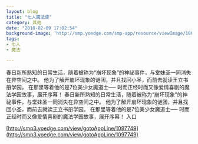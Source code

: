 ```yaml
---
layout: blog
title: "七人魔法使"
category: 其他
date: "2018-02-09 17:02:54"
background-image: 'http://smp.yoedge.com/smp-app/resource/viewImage/1000462appline.png'
tags:
- 七人
- 魔法

---
```

春日新所熟知的日常生活，随着被称为“崩坏现象”的神祕事件，与堂妹圣一同消失在异空间之中。 他为了解开崩坏现象的谜团，并且找回小圣，而前去就读王立书册学园。 在那里等着他的是7位美少女魔道士── 时而正经时而又像爱情喜剧的魔法学园故事，展开序幕！
春日新所熟知的日常生活，随着被称为“崩坏现象”的神祕事件，与堂妹圣一同消失在异空间之中。 他为了解开崩坏现象的谜团，并且找回小圣，而前去就读王立书册学园。 在那里等着他的是7位美少女魔道士── 时而正经时而又像爱情喜剧的魔法学园故事，展开序幕！
入口

[http://smp3.yoedge.com/view/gotoAppLine/1097749](http://smp3.yoedge.com/view/gotoAppLine/1097749)

        
